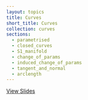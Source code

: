 ```yaml
---
layout: topics
title: Curves
short_title: Curves
collection: curves
sections:
  - parametrised
  - closed_curves
  - S1_manifold
  - change_of_params
  - induced_change_of_params
  - tangent_and_normal
  - arclength
---
```


<a href="{{ '/curves_slides' | relative_url }}" target="_blank">View Slides</a>
